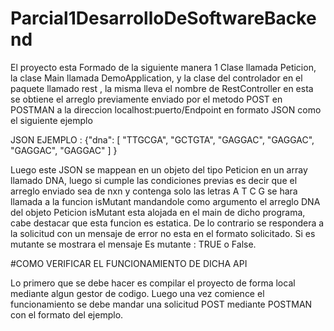 # Parcial1DesarrolloDeSoftwareBackend

El proyecto esta Formado de la siguiente manera 1 Clase llamada Peticion, la clase Main llamada DemoApplication, y la clase del controlador en el paquete llamado rest , la misma lleva el nombre de RestController
en esta se obtiene el arreglo previamente enviado por el metodo POST en POSTMAN a la direccion localhost:puerto/Endpoint en formato JSON como el siguiente ejemplo

JSON EJEMPLO : 
{"dna":
[
"TTGCGA",
"GCTGTA",
"GAGGAC",
"GAGGAC",
"GAGGAC",
"GAGGAC"
]
}

Luego este JSON se mappean en un objeto del tipo Peticion en un array llamado DNA, luego si cumple las condiciones previas es decir que el arreglo enviado sea de nxn y contenga solo las letras A T C G 
se hara llamada a la funcion isMutant mandandole como argumento el arreglo DNA del objeto Peticion
isMutant esta alojada en el main de dicho programa, cabe destacar que esta funcion es estatica.
De lo contrario se respondera a la solicitud con un mensaje de error no esta en el formato solicitado.
Si es mutante se mostrara el mensaje Es mutante : TRUE o False.

#COMO VERIFICAR EL FUNCIONAMIENTO DE DICHA API

Lo primero que se debe hacer es compilar el proyecto de forma local mediante algun gestor de codigo.
Luego una vez comience el funcionamiento se debe mandar una solicitud POST mediante POSTMAN con el formato del ejemplo.
